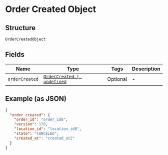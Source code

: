 
# Order Created Object

## Structure

`OrderCreatedObject`

## Fields

| Name | Type | Tags | Description |
|  --- | --- | --- | --- |
| `orderCreated` | [`OrderCreated \| undefined`](../../doc/models/order-created.md) | Optional | - |

## Example (as JSON)

```json
{
  "order_created": {
    "order_id": "order_id8",
    "version": 170,
    "location_id": "location_id8",
    "state": "CANCELED",
    "created_at": "created_at2"
  }
}
```

